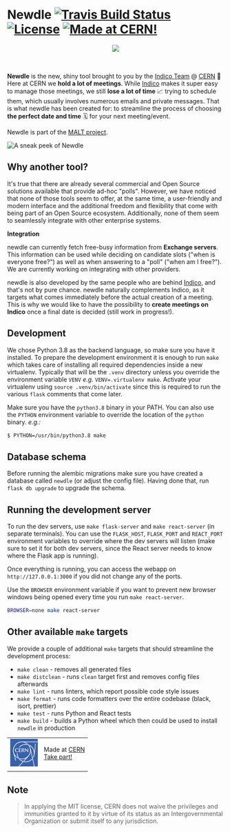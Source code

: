 # Newdle [![Travis Build Status](https://travis-ci.com/indico/newdle.svg?branch=master)](https://travis-ci.org/indico/newdle) [![License](https://img.shields.io/github/license/indico/newdle.svg)](https://github.com/indico/newdle/blob/master/LICENSE) [![Made at CERN!](https://img.shields.io/badge/CERN-Open%20Source-%232980b9.svg)](https://home.cern)

<p align="center">
  <img src="/newdle/client/src/images/logo_color.svg" width="300"><br>
</p>
<br>

**Newdle** is the new, shiny tool brought to you by the [Indico Team](https://getindico.io/about) @ [CERN](https://home.cern) 🎉
Here at CERN we **hold a lot of meetings**. While [Indico](https://getindico.io) makes it super easy to manage those meetings, we still **lose a lot of time** 📈 trying to schedule them, which usually involves numerous emails and private messages. That is what newdle has been created for: to streamline the process of choosing **the perfect date and time** 🗓 for your next meeting/event.

Newdle is part of the [MALT project](https://malt.web.cern.ch).

![A sneak peek of Newdle](./sneakpeek.gif)

## Why another tool?

It's true that there are already several commercial and Open Source solutions available that provide ad-hoc "polls".
However, we have noticed that none of those tools seem to offer, at the same time, a user-friendly and modern interface
and the additional freedom and flexibility that come with being part of an Open Source ecosystem. Additionally, none of
them seem to seamlessly integrate with other enterprise systems.

**Integration**

newdle can currently fetch free-busy information from **Exchange servers**. This information can be used while deciding
on candidate slots ("when is everyone free?") as well as when answering to a "poll" ("when am I free?"). We are
currently working on integrating with other providers.

newdle is also developed by the same people who are behind [Indico](https://getindico.io), and that's not by pure
chance. newdle naturally complements Indico, as it targets what comes immediately before the actual creation of a
meeting. This is why we would like to have the possibility to **create meetings on Indico** once a final date is
decided (still work in progress!).


## Development

We chose Python 3.8 as the backend language, so make sure you have it installed. To prepare the development environment it is enough to run `make` which takes care of installing all required dependencies inside a new virtualenv. Typically that will be the `.venv` directory unless you override the environment variable `VENV` *e.g.* `VENV=.virtualenv make`. Activate your virtualenv using ``source .venv/bin/activate`` since this is required to run the various `flask` comments that come later.

Make sure you have the `python3.8` binary in your PATH. You can also use the `PYTHON` environment variable to override the location of the
`python` binary. *e.g.:*
```bash
$ PYTHON=/usr/bin/python3.8 make
```

## Database schema

Before running the alembic migrations make sure you  have created a database called `newdle` (or adjust the config file). Having done that, run `flask db upgrade` to upgrade the schema.

## Running the development server

To run the dev servers, use `make flask-server` and `make react-server` (in separate terminals). You can use the `FLASK_HOST`, `FLASK_PORT` and `REACT_PORT` environment variables to override where the dev servers will listen (make sure to set it for both dev servers, since the React server needs to know where the Flask app is running).

Once everything is running, you can access the webapp on `http://127.0.0.1:3000` if you did not change any of the ports.

Use the `BROWSER` environment variable if you want to prevent new browser windows being opened every time you run `make react-server`.

```bash
BROWSER=none make react-server
```

## Other available `make` targets

We provide a couple of additional `make` targets that should streamline the development process:

 - `make clean` - removes all generated files
 - `make distclean` - runs `clean` target first and removes config files afterwards
 - `make lint` - runs linters, which report possible code style issues
 - `make format` - runs code formatters over the entire codebase (black, isort, prettier)
 - `make test` - runs Python and React tests
 - `make build` - builds a Python wheel which then could be used to install `newdle` in production

|||
|-|-|
|<a href="https://home.cern"><img src="https://raw.githubusercontent.com/indico/assets/master/cern_badge.png" width="64"></a>|Made at [CERN](https://home.cern)<br>[Take part!](https://careers.cern/)|
|||

## Note

> In applying the MIT license, CERN does not waive the privileges and immunities
> granted to it by virtue of its status as an Intergovernmental Organization
> or submit itself to any jurisdiction.

